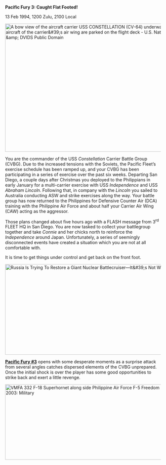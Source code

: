 **Pacific Fury 3: Caught Flat Footed!**

13 Feb 1994, 1200 Zulu, 2100 Local

<img src="/assets\images\aar\pf\pf3\media\image1.jpeg" style="width:6.5in;height:4.31875in" alt="A bow view of the aircraft carrier USS CONSTELLATION (CV-64) underway. Various aircraft of the carrier&amp;#39;s air wing are parked on the flight deck - U.S. National Archives &amp;amp; DVIDS Public Domain" />

You are the commander of the USS *Constellation* Carrier Battle Group
(CVBG). Due to the increased tensions with the Soviets, the Pacific
Fleet’s exercise schedule has been ramped up, and your CVBG has been
participating in a series of exercise over the past six weeks. Departing
San Diego, a couple days after Christmas you deployed to the Philippians
in early January for a multi-carrier exercise with USS *Independence*
and USS *Abraham Lincoln*. Following that, in company with the *Lincoln*
you sailed to Australia conducting ASW and strike exercises along the
way. Your battle group has now returned to the Philippines for Defensive
Counter Air (DCA) training with the Philippine Air Force and about half
your Carrier Air Wing (CAW) acting as the aggressor.

Those plans changed about five hours ago with a FLASH message from
3<sup>rd</sup> FLEET HQ in San Diego. You are now tasked to collect your
battlegroup together and take *Connie* and her chicks north to reinforce
the *Independence* around Japan. Unfortunately, a series of seemingly
disconnected events have created a situation which you are not at all
comfortable with.

It is time to get things under control and get back on the front foot.

<img src="/assets\images\aar\pf\pf3\media\image2.jpeg" style="width:6.5in;height:3.04444in" alt="Russia Is Trying To Restore a Giant Nuclear Battlecruiser—It&amp;#39;s Not Working Out" />

**<u>Pacific Fury \#3</u>** opens with some desperate moments as a
surprise attack from several angles catches dispersed elements of the
CVBG unprepared. Once the initial shock is over the player has some good
opportunities to strike back and exert a little revenge.

<img src="/assets\images\aar\pf\pf3\media\image3.jpeg" style="width:6.5in;height:2.54583in" alt="VMFA 332 F-18 Superhornet along side Philippine Air Force F-5 Freedom Fighters circa 2003: Military" />
